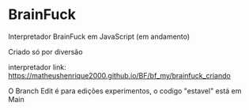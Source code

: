 # BrainFuck
Interpretador BrainFuck em JavaScript (em andamento)

Criado só por diversão

interpretador link: https://matheushenrique2000.github.io/BF/bf_my/brainfuck_criando

O Branch Edit é para edições experimentos, o codigo "estavel" está em Main


